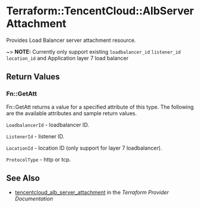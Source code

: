 # Terraform::TencentCloud::AlbServerAttachment

Provides Load Balancer server attachment resource.

~> **NOTE:** Currently only support existing `loadbalancer_id` `listener_id` `location_id` and Application layer 7 load balancer

## Return Values

### Fn::GetAtt

Fn::GetAtt returns a value for a specified attribute of this type. The following are the available attributes and sample return values.

`LoadbalancerId` - loadbalancer ID.

`ListenerId` - listener ID.

`LocationId` - location ID (only support for layer 7 loadbalancer).

`ProtocolType` - http or tcp.

## See Also

* [tencentcloud_alb_server_attachment](https://www.terraform.io/docs/providers/tencentcloud/r/alb_server_attachment.html) in the _Terraform Provider Documentation_